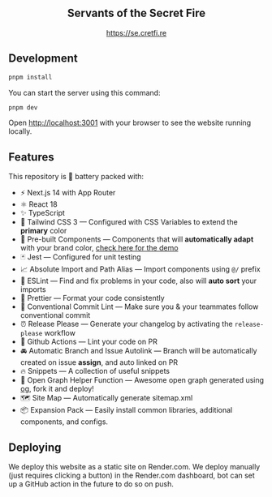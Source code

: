 <div align="center">
  <h2>Servants of the Secret Fire</h2>
  <p><a href="https://se.cretfi.re"> https://se.cretfi.re</a></p>
</div>

## Development

```bash
pnpm install
```

You can start the server using this command:

```bash
pnpm dev
```

Open [http://localhost:3001](http://localhost:3001) with your browser to see the website running locally.

## Features

This repository is 🔋 battery packed with:

- ⚡️ Next.js 14 with App Router
- ⚛️ React 18
- ✨ TypeScript
- 💨 Tailwind CSS 3 — Configured with CSS Variables to extend the **primary** color
- 💎 Pre-built Components — Components that will **automatically adapt** with your brand color, [check here for the demo](https://tsnext-tw.thcl.dev/components)
- 🃏 Jest — Configured for unit testing
- 📈 Absolute Import and Path Alias — Import components using `@/` prefix
- 📏 ESLint — Find and fix problems in your code, also will **auto sort** your imports
- 💖 Prettier — Format your code consistently
- 🤖 Conventional Commit Lint — Make sure you & your teammates follow conventional commit
- ⏰ Release Please — Generate your changelog by activating the `release-please` workflow
- 👷 Github Actions — Lint your code on PR
- 🚘 Automatic Branch and Issue Autolink — Branch will be automatically created on issue **assign**, and auto linked on PR
- 🔥 Snippets — A collection of useful snippets
- 👀 Open Graph Helper Function — Awesome open graph generated using [og](https://github.com/theodorusclarence/og), fork it and deploy!
- 🗺 Site Map — Automatically generate sitemap.xml
- 📦 Expansion Pack — Easily install common libraries, additional components, and configs.

## Deploying

We deploy this website as a static site on Render.com. We deploy manually (just requires clicking a button) in the Render.com dashboard, bot can set up a GitHub action in the future to do so on push.

